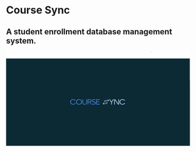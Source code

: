 # Course Sync
## A student enrollment database management system.
![Course Sync Logo](courseSyncLogo.png)